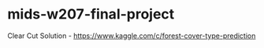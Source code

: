 # mids-w207-final-project
Clear Cut Solution - https://www.kaggle.com/c/forest-cover-type-prediction
